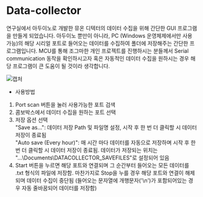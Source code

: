 # Data-collector
연구실에서 아두이노로 개발한 뮤온 디텍터의 데이터 수집을 위해 간단한 GUI 프로그램을 만들게 되었습니다. 
아두이노 뿐만이 아니라, PC (Windows 운영체제에서만 사용 가능)의 해당 시리얼 포트로 들어오는 데이터를 수집하여 폴더에 저장해주는 간단한 프로그램입니다.
MCU를 통해 조그마한 개인 프로젝트를 진행하시는 분들께서 Serial communication 동작을 확인하시고자 혹은 자동적인 데이터 수집을 원하시는 경우 해당 프로그램이 큰 도움이 될 것이라 생각합니다.

![캡처](https://user-images.githubusercontent.com/54430715/77289992-7f469500-6d1e-11ea-9673-4d6cc1b13ea7.PNG)

- 사용방법
1) Port scan 버튼을 눌러 사용가능한 포트 검색
2) 콤보박스에서 데이터 수집을 원하는 포트 선택
3) 저장 옵션 선택  
   "Save as...": 데이터 저장 Path 및 파일명 설정, 시작 후 한 번 더 클릭할 시 데이터 저장이 종료됨  
   "Auto save (Every hour)": 매 시간 마다 데이터를 자동으로 저장하며 시작 후 한 번 더 클릭할 시 데이터 저장이 종료됨. 데이터가 저장되는 위치는 "...\Documents\DATACOLLECTOR_SAVEFILES"로 설정되어 있음
4) Start 버튼을 누르면 해당 포트와 연결되며 그 순간부터 들어오는 모든 데이터를 .txt 형식의 파일에 저장함. 마찬가지로 Stop을 누를 경우 해당 포트와 연결이 해제되며 데이터 수집이 중단됨 (들어오는 문자열에 개행문자('\n')가 포함되어있는 경우 자동 줄바꿈되어 데이터를 저장함)
